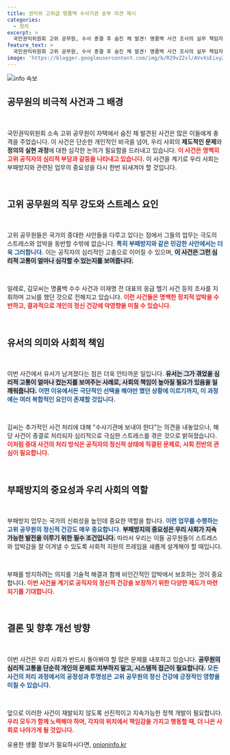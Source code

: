 ```yaml
---
title: 권익위 고위급 명품백 수사기관 송부 의견 제시
categories:
  - 정치
excerpt: >
  국민권익위원회 고위 공무원, 수사 종결 후 숨진 채 발견! 명품백 사건 조사의 실무 책임자, 힘든 심리 고백과 유서가 남겨졌다. 그가 겪은 내밀한 고충과 진실은?
feature_text: >
  국민권익위원회 고위 공무원, 수사 종결 후 숨진 채 발견! 명품백 사건 조사의 실무 책임자, 힘든 심리 고백과 유서가 남겨졌다. 그가 겪은 내밀한 고충과 진실은?
image: 'https://blogger.googleusercontent.com/img/b/R29vZ2xl/AVvXsEixyZcFfHzMRdzZMjFBmAUKJYCLCGyLL1o632UiGVXcaFdKo_bkvkuCioo0uUKlGfBVcT3P84aROyZIXSBEx3Aw5nCQ3pTgDom1WDC4m8eifvWiAmWEEVb4x6G_l8C0QH225ldMjyaFvpxGEBGNO37VmDTDMHGhJPq73UglMfDca1-0aw/s1600/blogspot.png'
---
```


<p><img src="https://blogger.googleusercontent.com/img/b/R29vZ2xl/AVvXsEixyZcFfHzMRdzZMjFBmAUKJYCLCGyLL1o632UiGVXcaFdKo_bkvkuCioo0uUKlGfBVcT3P84aROyZIXSBEx3Aw5nCQ3pTgDom1WDC4m8eifvWiAmWEEVb4x6G_l8C0QH225ldMjyaFvpxGEBGNO37VmDTDMHGhJPq73UglMfDca1-0aw/s1600/blogspot.png" alt="info 속보" /></p>

<h2 data-ke-size="size26">공무원의 비극적 사건과 그 배경</h2>

<p data-ke-size="size16">&nbsp;</p>

<p>국민권익위원회 소속 고위 공무원이 자택에서 숨진 채 발견된 사건은 많은 이들에게 충격을 주었습니다. 이 사건은 단순한 개인적인 비극을 넘어, 우리 사회의 <b>제도적인 문제</b>와 <b>정의의 실현 과정</b>에 대한 심각한 논의가 필요함을 드러내고 있습니다. <b><span style="color: #ee2323;">이 사건은 명백히 고위 공직자의 심리적 부담과 갈등을 나타내고 있습니다.</span></b> 이 사건을 계기로 우리 사회는 부패방지와 관련된 업무의 중요성을 다시 한번 되새겨야 할 것입니다.</p>

<p data-ke-size="size16">&nbsp;</p>

<h2 data-ke-size="size26">고위 공무원의 직무 강도와 스트레스 요인</h2>

<p data-ke-size="size16">&nbsp;</p>

<p>고위 공무원들은 국가의 중대한 사안들을 다루고 있다는 점에서 그들의 업무는 극도의 스트레스와 압박을 동반할 수밖에 없습니다. <b><span style="color: #1a5490;">특히 부패방지와 같은 민감한 사안에서는 더욱 그러합니다.</span></b> 이는 공직자의 심리적인 고충으로 이어질 수 있으며, <b><span style="background-color: #21538527;">이 사건은 그런 심리적 고통이 얼마나 심각할 수 있는지를 보여줍니다.</span></b> </p>

<p data-ke-size="size16">&nbsp;</p>

<p>일례로, 김모씨는 명품백 수수 사건과 이재명 전 대표의 응급 헬기 사건 등의 조사를 지휘하며 고뇌를 했던 것으로 전해지고 있습니다. <b><span style="color: #ee2323;">이런 사건들은 명백한 정치적 압박을 수반하고, 결과적으로 개인의 정신 건강에 악영향을 미칠 수 있습니다.</span></b> </p>

<p data-ke-size="size16">&nbsp;</p>

<h2 data-ke-size="size26">유서의 의미와 사회적 책임</h2>

<p data-ke-size="size16">&nbsp;</p>

<p>이번 사건에서 유서가 남겨졌다는 점은 더욱 안타까운 일입니다. <b><span style="background-color: #21538527;">유서는 그가 겪었을 심리적 고통이 얼마나 컸는지를 보여주는 사례로, 사회의 책임이 높아질 필요가 있음을 일깨워줍니다.</span></b> <b><span style="color: #1a5490;">어떤 이유에서든 극단적인 선택을 해야만 했던 상황에 이르기까지, 이 과정에는 여러 복합적인 요인이 존재할 것입니다.</span></b></p>

<p data-ke-size="size16">&nbsp;</p>

<p>김씨는 추가적인 사건 처리에 대해 "수사기관에 보내야 한다"는 의견을 내놓았으나, 해당 사건이 종결로 처리되자 심리적으로 극심한 스트레스를 겪은 것으로 밝혀졌습니다. <b><span style="color: #ee2323;">이처럼 중대 사건의 처리 방식은 공직자의 정신적 상태에 직결된 문제로, 사회 전반의 관심이 필요합니다.</span></b></p>

<p data-ke-size="size16">&nbsp;</p>

<h2 data-ke-size="size26">부패방지의 중요성과 우리 사회의 역할</h2>

<p data-ke-size="size16">&nbsp;</p>

<p>부패방지 업무는 국가의 신뢰성을 높인데 중요한 역할을 합니다. <b><span style="color: #1a5490;">이런 업무를 수행하는 고위 공무원의 정신적 건강도 매우 중요합니다.</span></b> <b><span style="background-color: #21538527;">부패방지의 중요성은 우리 사회가 지속 가능한 발전을 이루기 위한 필수 조건입니다.</span></b> 따라서 우리는 이들 공무원들이 스트레스와 압박감을 잘 이겨낼 수 있도록 사회적 지원의 프레임을 새롭게 설계해야 할 때입니다.</p>

<p data-ke-size="size16">&nbsp;</p>

<p>부패를 방지하려는 의지를 기술적 해결과 함께 비인간적인 압박에서 보호하는 것이 중요합니다. <b><span style="color: #ee2323;">이번 사건을 계기로 공직자의 정신적 건강을 보장하기 위한 다양한 제도가 마련되기를 기대합니다.</span></b></p>

<p data-ke-size="size16">&nbsp;</p>

<h2 data-ke-size="size26">결론 및 향후 개선 방향</h2>

<p data-ke-size="size16">&nbsp;</p>

<p>이번 사건은 우리 사회가 반드시 돌아봐야 할 많은 문제를 내포하고 있습니다. <b><span style="background-color: #21538527;">공무원의 심리적 고통을 단순히 개인의 문제로 치부하지 말고, 시스템적 접근이 필요합니다.</span></b> <b><span style="color: #1a5490;">모든 사건의 처리 과정에서의 공정성과 투명성은 고위 공무원의 정신 건강에 긍정적인 영향을 미칠 수 있습니다.</span></b></p>

<p data-ke-size="size16">&nbsp;</p>

<p>앞으로 이러한 사건이 재발되지 않도록 선진적이고 지속가능한 정책 개발이 필요합니다. <b><span style="color: #ee2323;">우리 모두가 함께 노력해야 하며, 각자의 위치에서 책임감을 가지고 행동할 때, 더 나은 사회로 나아가게 될 것입니다.</span></b></p>
유용한 생활 정보가 필요하시다면, <a href="https://onioninfo.kr" rel="dofollow">onioninfo.kr</a>


